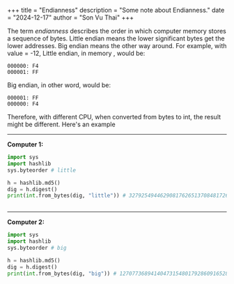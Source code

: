 +++
title = "Endianness"
description = "Some note about Endianness."
date = "2024-12-17"
author = "Son Vu Thai"
+++

The term *endianness* describes the order in which computer memory stores a sequence of bytes. Little endian means the lower significant bytes get the lower addresses. Big endian means the other way around. 
For example, with value = -12, Little endian, in memory , would be:
```
000000: F4
000001: FF
```
Big endian, in other word, would be:
```
000001: FF
000000: F4
```
Therefore, with different CPU, when converted from bytes to int, the result might be different. Here's an example

-----------------------------------------------------------------------------------------------------------------

**Computer 1:**
```python
import sys
import hashlib
sys.byteorder # little

h = hashlib.md5()
dig = h.digest()
print(int.from_bytes(dig, "little")) # 327925494462908176265137084817260384009
    
```
-----------------------------------------------------------------------------------------------------------------
**Computer 2:**
```python
import sys
import hashlib
sys.byteorder # big

h = hashlib.md5()
dig = h.digest()
print(int.from_bytes(dig, "big")) # 12707736894140473154801792860916528374
```


